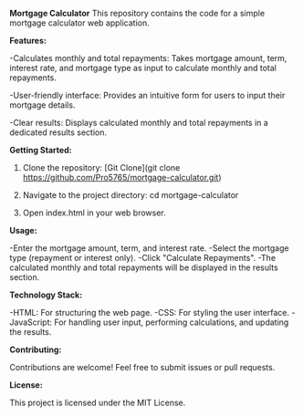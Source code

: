 **Mortgage Calculator**
This repository contains the code for a simple mortgage calculator web application.

**Features:**

-Calculates monthly and total repayments: Takes mortgage amount, term, interest rate, and mortgage type as input to calculate monthly and total repayments.

-User-friendly interface: Provides an intuitive form for users to input their mortgage details.

-Clear results: Displays calculated monthly and total repayments in a dedicated results section.

**Getting Started:**

1. Clone the repository:
   [Git Clone](git clone https://github.com/Pro5765/mortgage-calculator.git)
   
3. Navigate to the project directory:
   cd mortgage-calculator
   
5. Open index.html in your web browser.

**Usage:**

-Enter the mortgage amount, term, and interest rate.
-Select the mortgage type (repayment or interest only).
-Click "Calculate Repayments".
-The calculated monthly and total repayments will be displayed in the results section.

**Technology Stack:**

-HTML: For structuring the web page.
-CSS: For styling the user interface.
-JavaScript: For handling user input, performing calculations, and updating the results.

**Contributing:**

Contributions are welcome! Feel free to submit issues or pull requests.

**License:**

This project is licensed under the MIT License.
